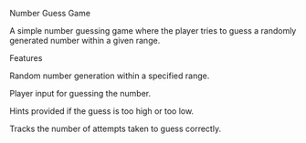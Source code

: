 Number Guess Game

A simple number guessing game where the player tries to guess a randomly generated number within a given range.

Features

Random number generation within a specified range.

Player input for guessing the number.

Hints provided if the guess is too high or too low.

Tracks the number of attempts taken to guess correctly.
